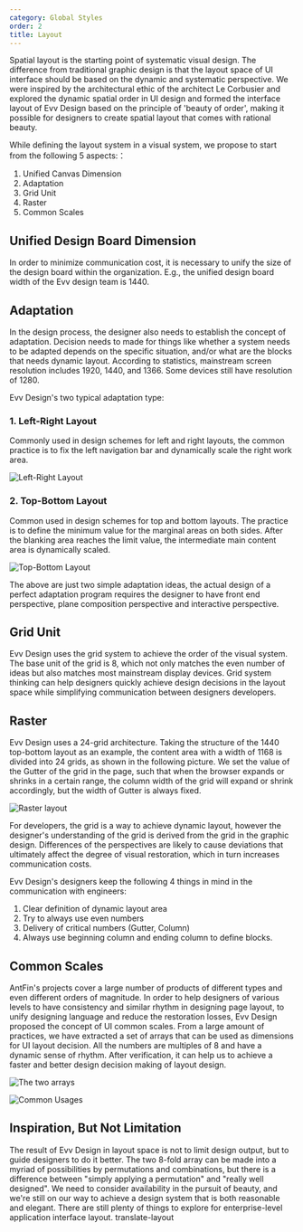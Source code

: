 ```yaml
---
category: Global Styles
order: 2
title: Layout
---
```


Spatial layout is the starting point of systematic visual design. The difference from traditional graphic design is that the layout space of UI interface should be based on the dynamic and systematic perspective. We were inspired by the architectural ethic of the architect Le Corbusier and explored the dynamic spatial order in UI design and formed the interface layout of Evv Design based on the principle of 'beauty of order', making it possible for designers to create spatial layout that comes with rational beauty.

While defining the layout system in a visual system, we propose to start from the following 5 aspects:：

1. Unified Canvas Dimension
2. Adaptation
3. Grid Unit
4. Raster
5. Common Scales

## Unified Design Board Dimension

In order to minimize communication cost, it is necessary to unify the size of the design board within the organization. E.g., the unified design board width of the Evv design team is 1440.

## Adaptation

In the design process, the designer also needs to establish the concept of adaptation. Decision needs to made for things like whether a system needs to be adapted depends on the specific situation, and/or what are the blocks that needs dynamic layout. According to statistics, mainstream screen resolution includes 1920, 1440, and 1366. Some devices still have resolution of 1280.

Evv Design's two typical adaptation type:

### 1. Left-Right Layout

Commonly used in design schemes for left and right layouts, the common practice is to fix the left navigation bar and dynamically scale the right work area.

![Left-Right Layout](https://gw.alipayobjects.com/zos/rmsportal/vSqMhPolCtINKLvVVdLt.png)

### 2. Top-Bottom Layout

Common used in design schemes for top and bottom layouts. The practice is to define the minimum value for the marginal areas on both sides. After the blanking area reaches the limit value, the intermediate main content area is dynamically scaled.

![Top-Bottom Layout](https://gw.alipayobjects.com/zos/rmsportal/VQEiJqtZfvvdyZSKcEsE.png)

The above are just two simple adaptation ideas, the actual design of a perfect adaptation program requires the designer to have front end perspective, plane composition perspective and interactive perspective.

## Grid Unit

Evv Design uses the grid system to achieve the order of the visual system. The base unit of the grid is 8, which not only matches the even number of ideas but also matches most mainstream display devices. Grid system thinking can help designers quickly achieve design decisions in the layout space while simplifying communication between designers developers.

## Raster

Evv Design uses a 24-grid architecture. Taking the structure of the 1440 top-bottom layout as an example, the content area with a width of 1168 is divided into 24 grids, as shown in the following picture. We set the value of the Gutter of the grid in the page, such that when the browser expands or shrinks in a certain range, the column width of the grid will expand or shrink accordingly, but the width of Gutter is always fixed.

![Raster layout](https://gw.alipayobjects.com/zos/rmsportal/YPUZpPCzFgQHVxXCIAzq.png)

For developers, the grid is a way to achieve dynamic layout, however the designer's understanding of the grid is derived from the grid in the graphic design. Differences of the perspectives are likely to cause deviations that ultimately affect the degree of visual restoration, which in turn increases communication costs.

Evv Design's designers keep the following 4 things in mind in the communication with engineers:

1. Clear definition of dynamic layout area
2. Try to always use even numbers
3. Delivery of critical numbers (Gutter, Column)
4. Always use beginning column and ending column to define blocks.

## Common Scales

AntFin's projects cover a large number of products of different types and even different orders of magnitude. In order to help designers of various levels to have consistency and similar rhythm in designing page layout, to unify designing language and reduce the restoration losses, Evv Design proposed the concept of UI common scales. From a large amount of practices, we have extracted a set of arrays that can be used as dimensions for UI layout decision. All the numbers are multiples of 8 and have a dynamic sense of rhythm. After verification, it can help us to achieve a faster and better design decision making of layout design.

![The two arrays](https://gw.alipayobjects.com/zos/rmsportal/ZBeDQMLMHLRfmUlUaaII.png)

![Common Usages](https://gw.alipayobjects.com/zos/rmsportal/QWsZUeuqYGQJqJxIPHOx.png)

## Inspiration, But Not Limitation

The result of Evv Design in layout space is not to limit design output, but to guide designers to do it better. The two 8-fold array can be made into a myriad of possibilities by permutations and combinations, but there is a difference between "simply applying a permutation" and "really well designed". We need to consider availability in the pursuit of beauty, and we're still on our way to achieve a design system that is both reasonable and elegant. There are still plenty of things to explore for enterprise-level application interface layout. translate-layout
